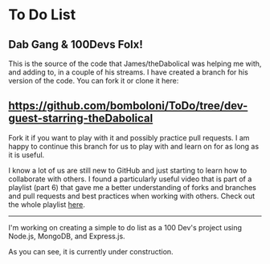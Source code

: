 # To Do List

## Dab Gang & 100Devs Folx!

This is the source of the code that James/theDabolical was helping me with, and adding to, in a couple of his streams. I have created a branch for his version of the code. You can fork it or clone it here:

## https://github.com/bomboloni/ToDo/tree/dev-guest-starring-theDabolical

Fork it if you want to play with it and possibly practice pull requests. I am happy to continue this branch for us to play with and learn on for as long as it is useful.

I know a lot of us are still new to GitHub and just starting to learn how to collaborate with others. I found a particularly useful video that is part of a playlist (part 6) that gave me a better understanding of forks and branches and pull requests and best practices when working with others. Check out the whole playlist [here](https://www.youtube.com/playlist?list=PL3Y9MECuxct0RMwdYcqoIjo-7ncRpTNLs).

---

I'm working on creating a simple to do list as a 100 Dev's project using Node.js, MongoDB, and Express.js.

As you can see, it is currently under construction.
